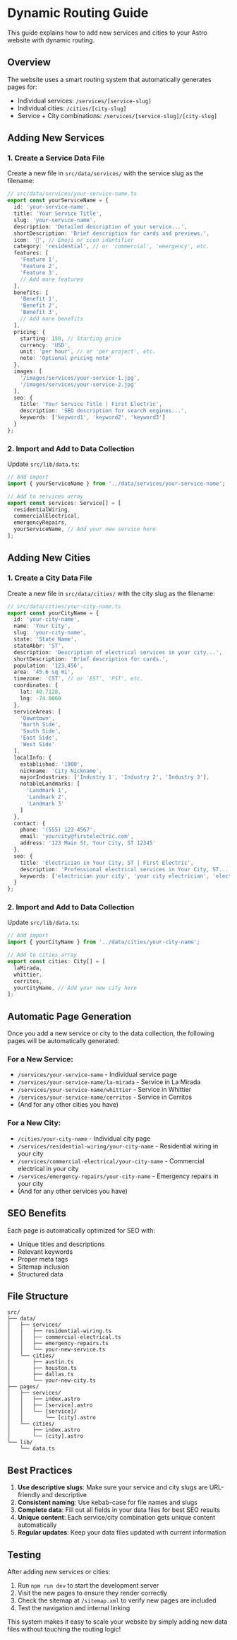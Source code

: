 # Dynamic Routing Guide

This guide explains how to add new services and cities to your Astro website with dynamic routing.

## Overview

The website uses a smart routing system that automatically generates pages for:
- Individual services: `/services/[service-slug]`
- Individual cities: `/cities/[city-slug]`
- Service + City combinations: `/services/[service-slug]/[city-slug]`

## Adding New Services

### 1. Create a Service Data File

Create a new file in `src/data/services/` with the service slug as the filename:

```typescript
// src/data/services/your-service-name.ts
export const yourServiceName = {
  id: 'your-service-name',
  title: 'Your Service Title',
  slug: 'your-service-name',
  description: 'Detailed description of your service...',
  shortDescription: 'Brief description for cards and previews.',
  icon: '🔌', // Emoji or icon identifier
  category: 'residential', // or 'commercial', 'emergency', etc.
  features: [
    'Feature 1',
    'Feature 2',
    'Feature 3',
    // Add more features
  ],
  benefits: [
    'Benefit 1',
    'Benefit 2',
    'Benefit 3',
    // Add more benefits
  ],
  pricing: {
    starting: 150, // Starting price
    currency: 'USD',
    unit: 'per hour', // or 'per project', etc.
    note: 'Optional pricing note'
  },
  images: [
    '/images/services/your-service-1.jpg',
    '/images/services/your-service-2.jpg'
  ],
  seo: {
    title: 'Your Service Title | First Electric',
    description: 'SEO description for search engines...',
    keywords: ['keyword1', 'keyword2', 'keyword3']
  }
};
```

### 2. Import and Add to Data Collection

Update `src/lib/data.ts`:

```typescript
// Add import
import { yourServiceName } from '../data/services/your-service-name';

// Add to services array
export const services: Service[] = [
  residentialWiring,
  commercialElectrical,
  emergencyRepairs,
  yourServiceName, // Add your new service here
];
```

## Adding New Cities

### 1. Create a City Data File

Create a new file in `src/data/cities/` with the city slug as the filename:

```typescript
// src/data/cities/your-city-name.ts
export const yourCityName = {
  id: 'your-city-name',
  name: 'Your City',
  slug: 'your-city-name',
  state: 'State Name',
  stateAbbr: 'ST',
  description: 'Description of electrical services in your city...',
  shortDescription: 'Brief description for cards.',
  population: '123,456',
  area: '45.6 sq mi',
  timezone: 'CST', // or 'EST', 'PST', etc.
  coordinates: {
    lat: 40.7128,
    lng: -74.0060
  },
  serviceAreas: [
    'Downtown',
    'North Side',
    'South Side',
    'East Side',
    'West Side'
  ],
  localInfo: {
    established: '1900',
    nickname: 'City Nickname',
    majorIndustries: ['Industry 1', 'Industry 2', 'Industry 3'],
    notableLandmarks: [
      'Landmark 1',
      'Landmark 2',
      'Landmark 3'
    ]
  },
  contact: {
    phone: '(555) 123-4567',
    email: 'yourcity@firstelectric.com',
    address: '123 Main St, Your City, ST 12345'
  },
  seo: {
    title: 'Electrician in Your City, ST | First Electric',
    description: 'Professional electrical services in Your City, ST...',
    keywords: ['electrician your city', 'your city electrician', 'electrical services your city']
  }
};
```

### 2. Import and Add to Data Collection

Update `src/lib/data.ts`:

```typescript
// Add import
import { yourCityName } from '../data/cities/your-city-name';

// Add to cities array
export const cities: City[] = [
  laMirada,
  whittier,
  cerritos,
  yourCityName, // Add your new city here
];
```

## Automatic Page Generation

Once you add a new service or city to the data collection, the following pages will be automatically generated:

### For a New Service:
- `/services/your-service-name` - Individual service page
- `/services/your-service-name/la-mirada` - Service in La Mirada
- `/services/your-service-name/whittier` - Service in Whittier
- `/services/your-service-name/cerritos` - Service in Cerritos
- (And for any other cities you have)

### For a New City:
- `/cities/your-city-name` - Individual city page
- `/services/residential-wiring/your-city-name` - Residential wiring in your city
- `/services/commercial-electrical/your-city-name` - Commercial electrical in your city
- `/services/emergency-repairs/your-city-name` - Emergency repairs in your city
- (And for any other services you have)

## SEO Benefits

Each page is automatically optimized for SEO with:
- Unique titles and descriptions
- Relevant keywords
- Proper meta tags
- Sitemap inclusion
- Structured data

## File Structure

```
src/
├── data/
│   ├── services/
│   │   ├── residential-wiring.ts
│   │   ├── commercial-electrical.ts
│   │   ├── emergency-repairs.ts
│   │   └── your-new-service.ts
│   └── cities/
│       ├── austin.ts
│       ├── houston.ts
│       ├── dallas.ts
│       └── your-new-city.ts
├── pages/
│   ├── services/
│   │   ├── index.astro
│   │   ├── [service].astro
│   │   └── [service]/
│   │       └── [city].astro
│   └── cities/
│       ├── index.astro
│       └── [city].astro
└── lib/
    └── data.ts
```

## Best Practices

1. **Use descriptive slugs**: Make sure your service and city slugs are URL-friendly and descriptive
2. **Consistent naming**: Use kebab-case for file names and slugs
3. **Complete data**: Fill out all fields in your data files for best SEO results
4. **Unique content**: Each service/city combination gets unique content automatically
5. **Regular updates**: Keep your data files updated with current information

## Testing

After adding new services or cities:

1. Run `npm run dev` to start the development server
2. Visit the new pages to ensure they render correctly
3. Check the sitemap at `/sitemap.xml` to verify new pages are included
4. Test the navigation and internal linking

This system makes it easy to scale your website by simply adding new data files without touching the routing logic!
